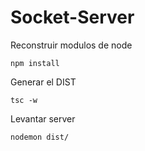 # Socket-Server

Reconstruir modulos de node

```
npm install
```

Generar el DIST

```
tsc -w
```

Levantar server

```
nodemon dist/
```
